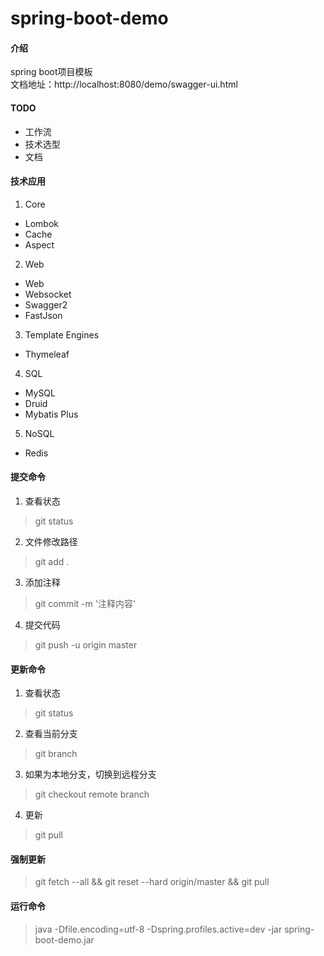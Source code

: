 # spring-boot-demo

#### 介绍
spring boot项目模板<br>
文档地址：http://localhost:8080/demo/swagger-ui.html

#### TODO
* 工作流
* 技术选型
* 文档

#### 技术应用
1. Core
* Lombok
* Cache
* Aspect
2. Web
* Web
* Websocket
* Swagger2
* FastJson
3. Template Engines
* Thymeleaf
4. SQL
* MySQL
* Druid
* Mybatis Plus
5. NoSQL
* Redis

#### 提交命令
1. 查看状态
>git status
2. 文件修改路径
>git add .
3. 添加注释
>git commit -m '注释内容'
4. 提交代码
>git push -u origin master

#### 更新命令
1. 查看状态
>git status
2. 查看当前分支
>git branch
3. 如果为本地分支，切换到远程分支
>git checkout remote branch
4. 更新
>git pull

#### 强制更新
>git fetch --all && git reset --hard origin/master && git pull

#### 运行命令
>java -Dfile.encoding=utf-8 -Dspring.profiles.active=dev -jar spring-boot-demo.jar
